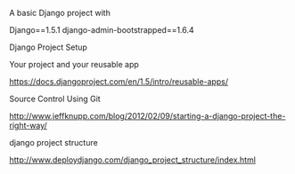 A basic Django project with 

Django==1.5.1
django-admin-bootstrapped==1.6.4


Django Project Setup

Your project and your reusable app

https://docs.djangoproject.com/en/1.5/intro/reusable-apps/

Source Control Using Git

http://www.jeffknupp.com/blog/2012/02/09/starting-a-django-project-the-right-way/

django project structure

http://www.deploydjango.com/django_project_structure/index.html
